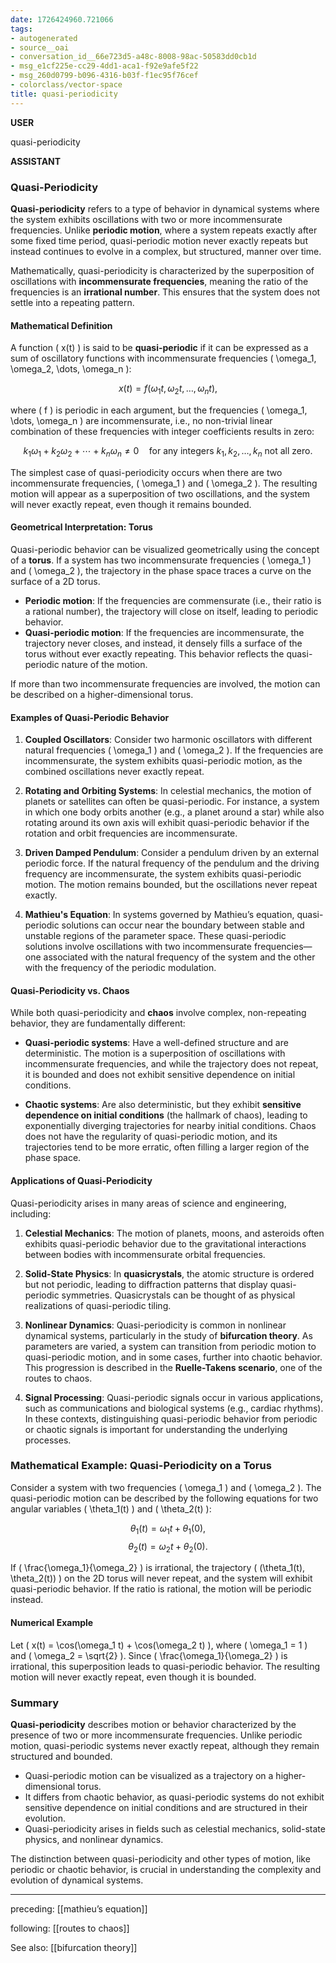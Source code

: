 ```yaml
---
date: 1726424960.721066
tags:
- autogenerated
- source__oai
- conversation_id__66e723d5-a48c-8008-98ac-50583dd0cb1d
- msg_e1cf225e-cc29-4dd1-aca1-f92e9afe5f22
- msg_260d0799-b096-4316-b03f-f1ec95f76cef
- colorclass/vector-space
title: quasi-periodicity
---
```


**USER**

quasi-periodicity


**ASSISTANT**

### Quasi-Periodicity

**Quasi-periodicity** refers to a type of behavior in dynamical systems where the system exhibits oscillations with two or more incommensurate frequencies. Unlike **periodic motion**, where a system repeats exactly after some fixed time period, quasi-periodic motion never exactly repeats but instead continues to evolve in a complex, but structured, manner over time.

Mathematically, quasi-periodicity is characterized by the superposition of oscillations with **incommensurate frequencies**, meaning the ratio of the frequencies is an **irrational number**. This ensures that the system does not settle into a repeating pattern.

#### Mathematical Definition

A function \( x(t) \) is said to be **quasi-periodic** if it can be expressed as a sum of oscillatory functions with incommensurate frequencies \( \omega_1, \omega_2, \dots, \omega_n \):

$$
x(t) = f(\omega_1 t, \omega_2 t, \dots, \omega_n t),
$$

where \( f \) is periodic in each argument, but the frequencies \( \omega_1, \dots, \omega_n \) are incommensurate, i.e., no non-trivial linear combination of these frequencies with integer coefficients results in zero:

$$
k_1 \omega_1 + k_2 \omega_2 + \cdots + k_n \omega_n \neq 0 \quad \text{for any integers } k_1, k_2, \dots, k_n \text{ not all zero}.
$$

The simplest case of quasi-periodicity occurs when there are two incommensurate frequencies, \( \omega_1 \) and \( \omega_2 \). The resulting motion will appear as a superposition of two oscillations, and the system will never exactly repeat, even though it remains bounded.

#### Geometrical Interpretation: Torus

Quasi-periodic behavior can be visualized geometrically using the concept of a **torus**. If a system has two incommensurate frequencies \( \omega_1 \) and \( \omega_2 \), the trajectory in the phase space traces a curve on the surface of a 2D torus.

- **Periodic motion**: If the frequencies are commensurate (i.e., their ratio is a rational number), the trajectory will close on itself, leading to periodic behavior.
- **Quasi-periodic motion**: If the frequencies are incommensurate, the trajectory never closes, and instead, it densely fills a surface of the torus without ever exactly repeating. This behavior reflects the quasi-periodic nature of the motion.

If more than two incommensurate frequencies are involved, the motion can be described on a higher-dimensional torus.

#### Examples of Quasi-Periodic Behavior

1. **Coupled Oscillators**: Consider two harmonic oscillators with different natural frequencies \( \omega_1 \) and \( \omega_2 \). If the frequencies are incommensurate, the system exhibits quasi-periodic motion, as the combined oscillations never exactly repeat.

2. **Rotating and Orbiting Systems**: In celestial mechanics, the motion of planets or satellites can often be quasi-periodic. For instance, a system in which one body orbits another (e.g., a planet around a star) while also rotating around its own axis will exhibit quasi-periodic behavior if the rotation and orbit frequencies are incommensurate.

3. **Driven Damped Pendulum**: Consider a pendulum driven by an external periodic force. If the natural frequency of the pendulum and the driving frequency are incommensurate, the system exhibits quasi-periodic motion. The motion remains bounded, but the oscillations never repeat exactly.

4. **Mathieu's Equation**: In systems governed by Mathieu’s equation, quasi-periodic solutions can occur near the boundary between stable and unstable regions of the parameter space. These quasi-periodic solutions involve oscillations with two incommensurate frequencies—one associated with the natural frequency of the system and the other with the frequency of the periodic modulation.

#### Quasi-Periodicity vs. Chaos

While both quasi-periodicity and **chaos** involve complex, non-repeating behavior, they are fundamentally different:

- **Quasi-periodic systems**: Have a well-defined structure and are deterministic. The motion is a superposition of oscillations with incommensurate frequencies, and while the trajectory does not repeat, it is bounded and does not exhibit sensitive dependence on initial conditions.
  
- **Chaotic systems**: Are also deterministic, but they exhibit **sensitive dependence on initial conditions** (the hallmark of chaos), leading to exponentially diverging trajectories for nearby initial conditions. Chaos does not have the regularity of quasi-periodic motion, and its trajectories tend to be more erratic, often filling a larger region of the phase space.

#### Applications of Quasi-Periodicity

Quasi-periodicity arises in many areas of science and engineering, including:

1. **Celestial Mechanics**: The motion of planets, moons, and asteroids often exhibits quasi-periodic behavior due to the gravitational interactions between bodies with incommensurate orbital frequencies.

2. **Solid-State Physics**: In **quasicrystals**, the atomic structure is ordered but not periodic, leading to diffraction patterns that display quasi-periodic symmetries. Quasicrystals can be thought of as physical realizations of quasi-periodic tiling.

3. **Nonlinear Dynamics**: Quasi-periodicity is common in nonlinear dynamical systems, particularly in the study of **bifurcation theory**. As parameters are varied, a system can transition from periodic motion to quasi-periodic motion, and in some cases, further into chaotic behavior. This progression is described in the **Ruelle-Takens scenario**, one of the routes to chaos.

4. **Signal Processing**: Quasi-periodic signals occur in various applications, such as communications and biological systems (e.g., cardiac rhythms). In these contexts, distinguishing quasi-periodic behavior from periodic or chaotic signals is important for understanding the underlying processes.

### Mathematical Example: Quasi-Periodicity on a Torus

Consider a system with two frequencies \( \omega_1 \) and \( \omega_2 \). The quasi-periodic motion can be described by the following equations for two angular variables \( \theta_1(t) \) and \( \theta_2(t) \):

$$
\theta_1(t) = \omega_1 t + \theta_1(0),
$$
$$
\theta_2(t) = \omega_2 t + \theta_2(0).
$$

If \( \frac{\omega_1}{\omega_2} \) is irrational, the trajectory \( (\theta_1(t), \theta_2(t)) \) on the 2D torus will never repeat, and the system will exhibit quasi-periodic behavior. If the ratio is rational, the motion will be periodic instead.

#### Numerical Example

Let \( x(t) = \cos(\omega_1 t) + \cos(\omega_2 t) \), where \( \omega_1 = 1 \) and \( \omega_2 = \sqrt{2} \). Since \( \frac{\omega_1}{\omega_2} \) is irrational, this superposition leads to quasi-periodic behavior. The resulting motion will never exactly repeat, even though it is bounded.

### Summary

**Quasi-periodicity** describes motion or behavior characterized by the presence of two or more incommensurate frequencies. Unlike periodic motion, quasi-periodic systems never exactly repeat, although they remain structured and bounded. 

- Quasi-periodic motion can be visualized as a trajectory on a higher-dimensional torus.
- It differs from chaotic behavior, as quasi-periodic systems do not exhibit sensitive dependence on initial conditions and are structured in their evolution.
- Quasi-periodicity arises in fields such as celestial mechanics, solid-state physics, and nonlinear dynamics.

The distinction between quasi-periodicity and other types of motion, like periodic or chaotic behavior, is crucial in understanding the complexity and evolution of dynamical systems.


---

preceding: [[mathieu’s equation]]  


following: [[routes to chaos]]

See also: [[bifurcation theory]]